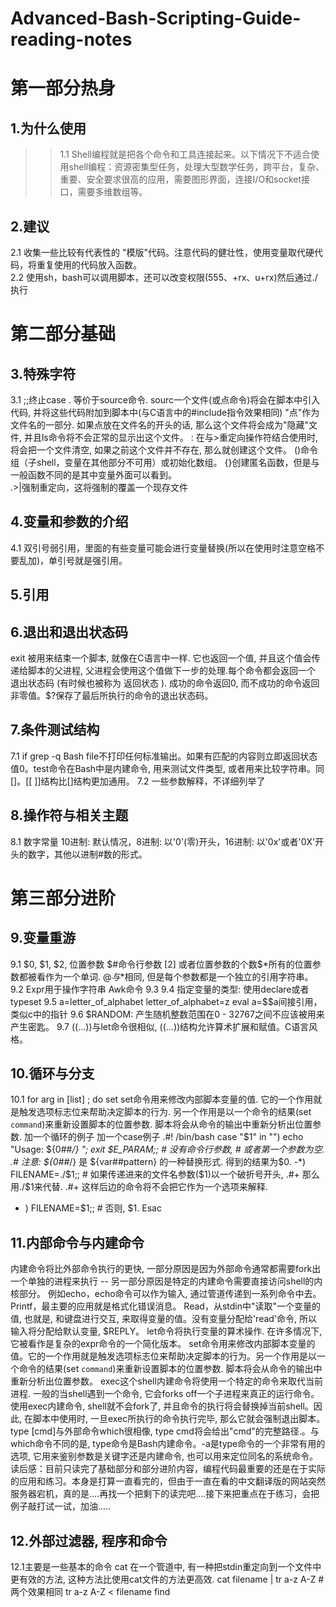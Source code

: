  Advanced-Bash-Scripting-Guide-reading-notes
 ==============
 
第一部分热身<br>
===========
1.为什么使用<br>
------------
>>1.1 Shell编程就是把各个命令和工具连接起来。以下情况下不适合使用shell编程：资源密集型任务，处理大型数学任务，跨平台，复杂、重要、安全要求很高的应用，需要图形界面，连接I/O和socket接口，需要多维数组等。<br>

2.建议
-----
2.1 收集一些比较有代表性的 "模版"代码。注意代码的健壮性，使用变量取代硬代码，将重复使用的代码放入函数。<br>
2.2 使用sh，bash可以调用脚本，还可以改变权限(555、+rx、u+rx)然后通过./执行<br>

第二部分基础
==========
3.特殊字符
---------------
3.1	;;终止case
. 等价于source命令. sourc一个文件(或点命令)将会在脚本中引入代码, 并将这些代码附加到脚本中(与C语言中的#include指令效果相同) "点"作为文件名的一部分. 如果点放在文件名的开头的话, 那么这个文件将会成为"隐藏"文件, 并且ls命令将不会正常的显示出这个文件。
: 在与>重定向操作符结合使用时, 将会把一个文件清空, 如果之前这个文件并不存在, 那么就创建这个文件。
()命令组（子shell，变量在其他部分不可用）或初始化数组。
{}创建匿名函数，但是与一般函数不同的是其中变量外面可以看到。<br>
.>|强制重定向，这将强制的覆盖一个现存文件

4.变量和参数的介绍
--------------
4.1	双引号弱引用，里面的有些变量可能会进行变量替换(所以在使用时注意空格不要乱加)，单引号就是强引用。

5.引用
--------

6.退出和退出状态码
--------
exit 被用来结束一个脚本, 就像在C语言中一样. 它也返回一个值, 并且这个值会传递给脚本的父进程, 父进程会使用这个值做下一步的处理.每个命令都会返回一个 退出状态码 (有时候也被称为 返回状态 ). 成功的命令返回0, 而不成功的命令返回非零值。$?保存了最后所执行的命令的退出状态码。

7.条件测试结构
--------
7.1	if grep -q Bash file不打印任何标准输出。如果有匹配的内容则立即返回状态值0。test命令在Bash中是内建命令, 用来测试文件类型, 或者用来比较字符串。同[]。[[ ]]结构比[]结构更加通用。
7.2	一些参数解释，不详细列举了

8.操作符与相关主题
-------
8.1	数字常量
10进制: 默认情况，8进制: 以'0'(零)开头，16进制: 以'0x'或者'0X'开头的数字，其他以进制#数的形式。

第三部分进阶
========
9.变量重游
--------
9.1	$0, $1, $2, 位置参数 $#命令行参数 [2] 或者位置参数的个数$*所有的位置参数都被看作为一个单词. $@与$*相同, 但是每个参数都是一个独立的引用字符串。
9.2	Expr用于操作字符串
Awk命令
9.3	
9.4	指定变量的类型: 使用declare或者typeset
9.5	a=letter_of_alphabet letter_of_alphabet=z eval a=\$$a间接引用，类似c中的指针
9.6	$RANDOM: 产生随机整数范围在0 - 32767之间不应该被用来产生密匙。
9.7	((...))与let命令很相似, ((...))结构允许算术扩展和赋值。C语言风格。

10.循环与分支
--------
10.1	for arg in [list] ; do
set
set命令用来修改内部脚本变量的值. 它的一个作用就是触发选项标志位来帮助决定脚本的行为. 另一个作用是以一个命令的结果(set `command`)来重新设置脚本的位置参数. 脚本将会从命令的输出中重新分析出位置参数.
加一个循环的例子
加一个case例子
.#! /bin/bash
case "$1" in
"") echo "Usage: ${0##*/} <filename>"; exit $E_PARAM;;  # 没有命令行参数,
                                           # 或者第一个参数为空.
.# 注意: ${0##*/} 是 ${var##pattern} 的一种替换形式. 得到的结果为$0.
-*) FILENAME=./$1;;   #  如果传递进来的文件名参数($1)以一个破折号开头, 
.#+ 那么用./$1来代替.
.#+ 这样后边的命令将不会把它作为一个选项来解释.
* ) FILENAME=$1;;     # 否则, $1.
Esac
  
11.内部命令与内建命令
--------
内建命令将比外部命令执行的更快, 一部分原因是因为外部命令通常都需要fork出一个单独的进程来执行 -- 另一部分原因是特定的内建命令需要直接访问shell的内核部分。
例如echo，echo命令可以作为输入, 通过管道传递到一系列命令中去。
Printf，最主要的应用就是格式化错误消息。
Read，从stdin中"读取"一个变量的值, 也就是, 和键盘进行交互, 来取得变量的值。没有变量分配给'read'命令, 所以输入将分配给默认变量, $REPLY。
let命令将执行变量的算术操作. 在许多情况下, 它被看作是复杂的expr命令的一个简化版本。
set命令用来修改内部脚本变量的值。它的一个作用就是触发选项标志位来帮助决定脚本的行为。另一个作用是以一个命令的结果(set `command`)来重新设置脚本的位置参数. 脚本将会从命令的输出中重新分析出位置参数。
exec这个shell内建命令将使用一个特定的命令来取代当前进程. 一般的当shell遇到一个命令, 它会forks off一个子进程来真正的运行命令。 使用exec内建命令, shell就不会fork了, 并且命令的执行将会替换掉当前shell。因此, 在脚本中使用时, 一旦exec所执行的命令执行完毕, 那么它就会强制退出脚本。
type [cmd]与外部命令which很相像, type cmd将会给出"cmd"的完整路径.。与which命令不同的是, type命令是Bash内建命令。-a是type命令的一个非常有用的选项, 它用来鉴别参数是关键字还是内建命令, 也可以用来定位同名的系统命令。<br>
读后感：目前只读完了基础部分和部分进阶内容，编程代码最重要的还是在于实际的应用和练习。本身是打算一直看完的，但由于一直在看的中文翻译版的网站突然服务器宕机，真的是....再找一个把剩下的读完吧....接下来把重点在于练习，会把例子敲打试一试，加油.....

12.外部过滤器, 程序和命令
----------
12.1主要是一些基本的命令
cat 在一个管道中, 有一种把stdin重定向到一个文件中更有效的方法, 这种方法比使用cat文件的方法更高效.
cat filename | tr a-z A-Z #两个效果相同
tr a-z A-Z < filename
find 
